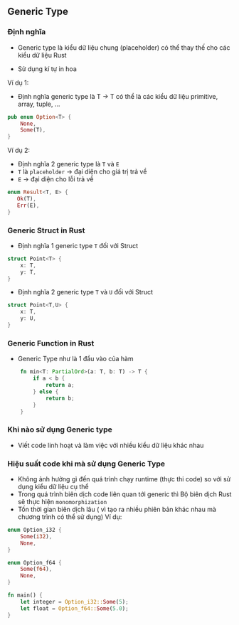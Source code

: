 ## Generic Type 

### Định nghĩa 
+ Generic type là kiểu dữ liệu chung (placeholder) có thể thay thế cho các kiểu dữ liệu Rust

+ Sử dụng kí tự in hoa 

Ví dụ 1:

+ Định nghĩa generic type là T -> T có thể là các kiểu dữ liệu primitive, array, tuple, ...

```rust
pub enum Option<T> {
    None,
    Some(T),
}
```

Ví dụ 2:
+ Định nghĩa 2 generic type là `T` và `E`
+ `T` là `placeholder` -> đại diện cho giá trị trả về 
+ `E` -> đại diện cho lỗi trả về  

```rust
enum Result<T, E> {
   Ok(T),
   Err(E),
}
```


### Generic Struct in Rust
+ Định nghĩa 1 generic type `T` đối với Struct 

```rust
struct Point<T> {
    x: T,
    y: T,
}
```

+ Định nghĩa 2 generic type `T` và `U` đối với Struct 

```rust
struct Point<T,U> {
    x: T,
    y: U,
}
```

### Generic Function in Rust
+ Generic Type như là 1 đầu vào của hàm 


```rust
    fn min<T: PartialOrd>(a: T, b: T) -> T {
        if a < b {
            return a;
        } else {
            return b;
        }
    }
```

### Khi nào sử dụng Generic type 
+ Viết code linh hoạt và làm việc với nhiều kiểu dữ liệu khác nhau 

### Hiệu suất code khi mà sử dụng Generic Type
+ Không ảnh hưởng gì đến quá trình chạy runtime (thực thi code) so với sử dụng kiểu dữ liệu cụ thể 
+ Trong quá trình biên dịch code liên quan tới generic thì Bộ biên dịch Rust sẽ thực hiện `monomorphization`
+ Tốn thời gian biên dịch lâu ( vì tạo ra nhiều phiên bản khác nhau mà chương trình có thể sử dụng)
Ví dụ:

```rust
enum Option_i32 {
    Some(i32),
    None,
}

enum Option_f64 {
    Some(f64),
    None,
}

fn main() {
    let integer = Option_i32::Some(5);
    let float = Option_f64::Some(5.0);
}

```




